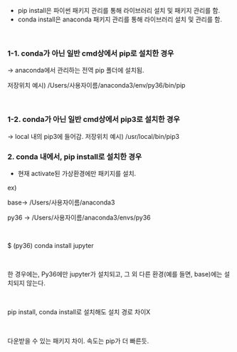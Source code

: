 
- pip install은 파이썬 패키지 관리를 통해 라이브러리 설치 및 패키지 관리를 함.
- conda install은 anaconda 패키지 관리를 통해 라이브러리 설치 및 관리를 함.

​

### 1-1. conda가 아닌 일반 cmd상에서 pip로 설치한 경우

-> anaconda에서 관리하는 전역 pip 폴더에 설치됨.


저장위치 예시) /Users/사용자이름/anaconda3/env/py36/bin/pip

​
### 1-2. conda가 아닌 일반 cmd상에서 pip3로 설치한 경우​

-> local 내의 pip3에 들어감.
저장위치 예시) /usr/local/bin/pip3


### 2. conda 내에서, pip install로 설치한 경우
- 현재 activate된 가상환경에만 패키지를 설치. 

ex)

base-> /Users/사용자이름/anaconda3

py36 -> /Users/사용자이름/anaconda3/envs/py36

​

$ (py36) conda install jupyter 

​

한 경우에는, Py36에만 jupyter가 설치되고, 그 외 다른 환경(예를 들면, base)에는 설치되지 않는다.

​

pip install, conda install로 설치해도 설치 경로 차이X

​

다운받을 수 있는 패키지 차이. 속도는 pip가 더 빠른듯.

​

​

​
